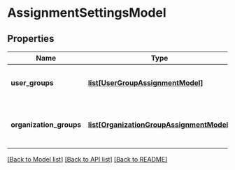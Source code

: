 # AssignmentSettingsModel

## Properties
Name | Type | Description | Notes
------------ | ------------- | ------------- | -------------
**user_groups** | [**list[UserGroupAssignmentModel]**](UserGroupAssignmentModel.md) | User group assignment for the content. | [optional] 
**organization_groups** | [**list[OrganizationGroupAssignmentModel]**](OrganizationGroupAssignmentModel.md) | organization group assignment for the content. | [optional] 

[[Back to Model list]](../README.md#documentation-for-models) [[Back to API list]](../README.md#documentation-for-api-endpoints) [[Back to README]](../README.md)


